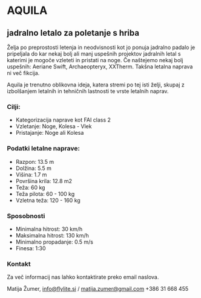 # AQUILA

## jadralno letalo za poletanje s hriba

Želja po preprostosti letenja in neodvisnosti kot jo ponuja jadralno padalo je pripeljala do kar nekaj bolj ali manj uspešnih projektov jadralnih letal s katerimi je mogoče vzleteti in pristati na noge. Če naštejemo nekaj bolj uspešnih: Aeriane Swift, Archaeopteryx, XXTherm. Takšna letalna naprava ni več fikcija.

Aquila je trenutno oblikovna ideja, katera stremi po tej isti želji, skupaj z izbolšanjem letalnih in tehničnih lastnosti te vrste letalnih naprav.

### Cilji:

- Kategorizacija naprave kot FAI class 2
- Vzletanje: Noge, Kolesa - Vlek
- Pristajanje: Noge ali Kolesa

### Podatki letalne naprave:

- Razpon: 13.5 m
- Dolžina: 5.5 m
- Višina: 1.7 m
- Površina krila: 12.8 m2
- Teža: 60 kg
- Teža pilota: 60 - 100 kg
- Vzletna teža: 120 - 160 kg

### Sposobnosti

- Minimalna hitrost: 30 km/h
- Maksimalna hitrost: 130 km/h
- Minimalno propadanje: 0.5 m/s
- Finesa: 1:30

### Kontakt

Za več informacij nas lahko kontaktirate preko email naslova.

Matija Žumer,
info@flylite.si / matija.zumer@gmail.com
+386 31 668 455
